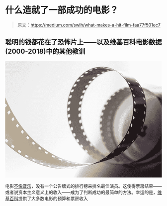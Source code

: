 # 什么造就了一部成功的电影？

> 原文：<https://medium.com/swlh/what-makes-a-hit-film-faa77f501ec7>

## 聪明的钱都花在了恐怖片上——以及维基百科电影数据(2000-2018)中的其他教训

![](img/6756e910f8b494264bce5016e6303194.png)

电影[不像音乐](/@michaeltauberg/women-are-dominating-popular-music-43c5ed83534b)，没有一个公告牌式的排行榜来排名最佳演员。这使得票房结果——或者说资本主义意义上的收入——成为了判断成功的最简单的方法。幸运的是，[维基百科](/swlh/three-keys-to-hollywood-success-b0f21a77043d)提供了大多数电影的预算和票房收入